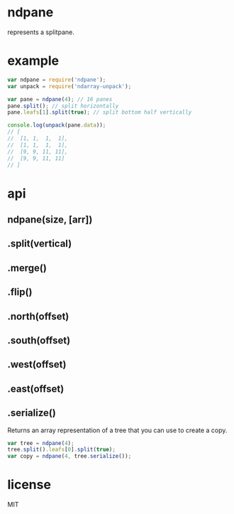# ndpane

represents a splitpane.

# example

```js
var ndpane = require('ndpane');
var unpack = require('ndarray-unpack');

var pane = ndpane(4); // 16 panes
pane.split(); // split horizontally
pane.leafs[1].split(true); // split bottom half vertically

console.log(unpack(pane.data));
// [
//  [1, 1,  1,  1],
//  [1, 1,  1,  1],
//  [9, 9, 11, 11],
//  [9, 9, 11, 11]
// ]
```

# api

## ndpane(size, [arr])

## .split(vertical)

## .merge()

## .flip()

## .north(offset)

## .south(offset)

## .west(offset)

## .east(offset)

## .serialize()

Returns an array representation of a tree that you can use to create a copy.

```js
var tree = ndpane(4);
tree.split().leafs[0].split(true);
var copy = ndpane(4, tree.serialize());
```

# license

MIT
